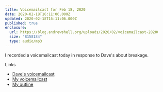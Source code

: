 ```yaml
---
title: Voicemailcast for Feb 18, 2020
date: 2020-02-18T16:11:06.000Z
updated: 2020-02-18T16:11:06.000Z
published: true
enclosure:
  url: https://blog.andrewshell.org/uploads/2020/02/voicemailcast-20200218.mp3
  size: "8158184"
  type: audio/mp3
---
```


I recorded a voicemailcast today in response to Dave's about breakage.

Links

* [Dave's voicemailcast](http://scripting.com/2020/02/16.html#a180941)
* [My voicemailcast](/uploads/2020/02/voicemailcast-20200218.mp3)
* [My outline](http://instantoutliner.com/hv)


